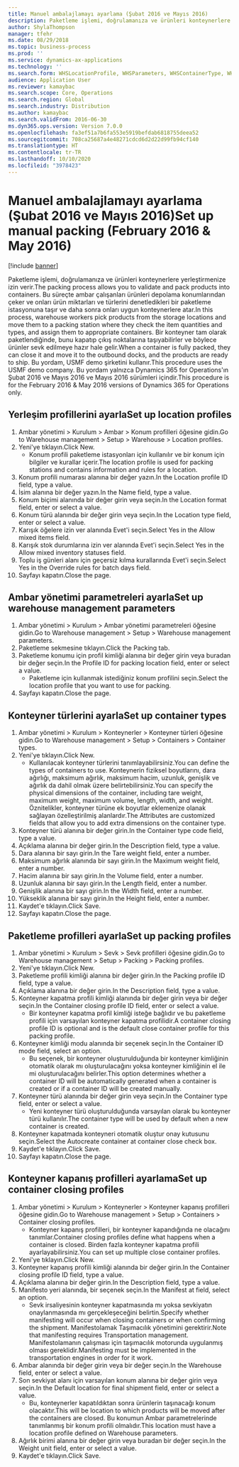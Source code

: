 ```yaml
---
title: Manuel ambalajlamayı ayarlama (Şubat 2016 ve Mayıs 2016)
description: Paketleme işlemi, doğrulamanıza ve ürünleri konteynerlere yerleştirmenize izin verir.
author: ShylaThompson
manager: tfehr
ms.date: 08/29/2018
ms.topic: business-process
ms.prod: ''
ms.service: dynamics-ax-applications
ms.technology: ''
ms.search.form: WHSLocationProfile, WHSParameters, WHSContainerType, WHSPackProfile, WHSCloseContainerProfile, InventLocationIdLookup, UnitOfMeasureLookup
audience: Application User
ms.reviewer: kamaybac
ms.search.scope: Core, Operations
ms.search.region: Global
ms.search.industry: Distribution
ms.author: kamaybac
ms.search.validFrom: 2016-06-30
ms.dyn365.ops.version: Version 7.0.0
ms.openlocfilehash: fa3ef51a7b6fa553e5919befdab6818755deea52
ms.sourcegitcommit: 708ca25687a4e48271cdcd6d2d22d99fb94cf140
ms.translationtype: HT
ms.contentlocale: tr-TR
ms.lasthandoff: 10/10/2020
ms.locfileid: "3978423"
---
```

# <a name="set-up-manual-packing-february-2016--may-2016"></a><span data-ttu-id="0bf95-103">Manuel ambalajlamayı ayarlama (Şubat 2016 ve Mayıs 2016)</span><span class="sxs-lookup"><span data-stu-id="0bf95-103">Set up manual packing (February 2016 & May 2016)</span></span>

[!include [banner](../../includes/banner.md)]

<span data-ttu-id="0bf95-104">Paketleme işlemi, doğrulamanıza ve ürünleri konteynerlere yerleştirmenize izin verir.</span><span class="sxs-lookup"><span data-stu-id="0bf95-104">The packing process allows you to validate and pack products into containers.</span></span> <span data-ttu-id="0bf95-105">Bu süreçte ambar çalışanları ürünleri depolama konumlarından çeker ve onları ürün miktarları ve türlerini denetledikleri bir paketleme istasyonuna taşır ve daha sonra onları uygun konteynerlere atar.</span><span class="sxs-lookup"><span data-stu-id="0bf95-105">In this process, warehouse workers pick products from the storage locations and move them to a packing station where they check the item quantities and types, and assign them to appropriate containers.</span></span> <span data-ttu-id="0bf95-106">Bir konteyner tam olarak paketlendiğinde, bunu kapatıp çıkış noktalarına taşıyabilirler ve böylece ürünler sevk edilmeye hazır hale gelir.</span><span class="sxs-lookup"><span data-stu-id="0bf95-106">When a container is fully packed, they can close it and move it to the outbound docks, and the products are ready to ship.</span></span> <span data-ttu-id="0bf95-107">Bu yordam, USMF demo şirketini kullanır.</span><span class="sxs-lookup"><span data-stu-id="0bf95-107">This procedure uses the USMF demo company.</span></span> <span data-ttu-id="0bf95-108">Bu yordam yalnızca Dynamics 365 for Operations'ın Şubat 2016 ve Mayıs 2016 ve Mayıs 2016 sürümleri içindir.</span><span class="sxs-lookup"><span data-stu-id="0bf95-108">This procedure is for the February 2016 & May 2016 versions of Dynamics 365 for Operations only.</span></span>


## <a name="set-up-location-profiles"></a><span data-ttu-id="0bf95-109">Yerleşim profillerini ayarla</span><span class="sxs-lookup"><span data-stu-id="0bf95-109">Set up location profiles</span></span>
1. <span data-ttu-id="0bf95-110">Ambar yönetimi > Kurulum > Ambar > Konum profilleri öğesine gidin.</span><span class="sxs-lookup"><span data-stu-id="0bf95-110">Go to Warehouse management > Setup > Warehouse > Location profiles.</span></span>
2. <span data-ttu-id="0bf95-111">Yeni'ye tıklayın.</span><span class="sxs-lookup"><span data-stu-id="0bf95-111">Click New.</span></span>
    * <span data-ttu-id="0bf95-112">Konum profili paketleme istasyonları için kullanılır ve bir konum için bilgiler ve kurallar içerir.</span><span class="sxs-lookup"><span data-stu-id="0bf95-112">The location profile is used for packing stations and contains information and rules for a location.</span></span>  
3. <span data-ttu-id="0bf95-113">Konum profili numarası alanına bir değer yazın.</span><span class="sxs-lookup"><span data-stu-id="0bf95-113">In the Location profile ID field, type a value.</span></span>
4. <span data-ttu-id="0bf95-114">İsim alanına bir değer yazın.</span><span class="sxs-lookup"><span data-stu-id="0bf95-114">In the Name field, type a value.</span></span>
5. <span data-ttu-id="0bf95-115">Konum biçimi alanında bir değer girin veya seçin.</span><span class="sxs-lookup"><span data-stu-id="0bf95-115">In the Location format field, enter or select a value.</span></span>
6. <span data-ttu-id="0bf95-116">Konum türü alanında bir değer girin veya seçin.</span><span class="sxs-lookup"><span data-stu-id="0bf95-116">In the Location type field, enter or select a value.</span></span>
7. <span data-ttu-id="0bf95-117">Karışık öğelere izin ver alanında Evet'i seçin.</span><span class="sxs-lookup"><span data-stu-id="0bf95-117">Select Yes in the Allow mixed items field.</span></span>
8. <span data-ttu-id="0bf95-118">Karışık stok durumlarına izin ver alanında Evet'i seçin.</span><span class="sxs-lookup"><span data-stu-id="0bf95-118">Select Yes in the Allow mixed  inventory statuses field.</span></span>
9. <span data-ttu-id="0bf95-119">Toplu iş günleri alanı için geçersiz kılma kurallarında Evet'i seçin.</span><span class="sxs-lookup"><span data-stu-id="0bf95-119">Select Yes in the Override rules for batch days field.</span></span>
10. <span data-ttu-id="0bf95-120">Sayfayı kapatın.</span><span class="sxs-lookup"><span data-stu-id="0bf95-120">Close the page.</span></span>

## <a name="set-up-warehouse-management-parameters"></a><span data-ttu-id="0bf95-121">Ambar yönetimi parametreleri ayarla</span><span class="sxs-lookup"><span data-stu-id="0bf95-121">Set up warehouse management parameters</span></span> 
1. <span data-ttu-id="0bf95-122">Ambar yönetimi > Kurulum > Ambar yönetimi parametreleri öğesine gidin.</span><span class="sxs-lookup"><span data-stu-id="0bf95-122">Go to Warehouse management > Setup > Warehouse management parameters.</span></span>
2. <span data-ttu-id="0bf95-123">Paketleme sekmesine tıklayın.</span><span class="sxs-lookup"><span data-stu-id="0bf95-123">Click the Packing tab.</span></span>
3. <span data-ttu-id="0bf95-124">Paketleme konumu için profil kimliği alanına bir değer girin veya buradan bir değer seçin.</span><span class="sxs-lookup"><span data-stu-id="0bf95-124">In the Profile ID for packing location field, enter or select a value.</span></span>
    * <span data-ttu-id="0bf95-125">Paketleme için kullanmak istediğiniz konum profilini seçin.</span><span class="sxs-lookup"><span data-stu-id="0bf95-125">Select the location profile that you want to use for packing.</span></span>  
4. <span data-ttu-id="0bf95-126">Sayfayı kapatın.</span><span class="sxs-lookup"><span data-stu-id="0bf95-126">Close the page.</span></span>

## <a name="set-up-container-types"></a><span data-ttu-id="0bf95-127">Konteyner türlerini ayarla</span><span class="sxs-lookup"><span data-stu-id="0bf95-127">Set up container types</span></span>
1. <span data-ttu-id="0bf95-128">Ambar yönetimi > Kurulum > Konteynerler > Konteyner türleri öğesine gidin.</span><span class="sxs-lookup"><span data-stu-id="0bf95-128">Go to Warehouse management > Setup > Containers > Container types.</span></span>
2. <span data-ttu-id="0bf95-129">Yeni'ye tıklayın.</span><span class="sxs-lookup"><span data-stu-id="0bf95-129">Click New.</span></span>
    * <span data-ttu-id="0bf95-130">Kullanılacak konteyner türlerini tanımlayabilirsiniz.</span><span class="sxs-lookup"><span data-stu-id="0bf95-130">You can define the types of containers to use.</span></span> <span data-ttu-id="0bf95-131">Konteynerin fiziksel boyutlarını, dara ağırlığı, maksimum ağırlık, maksimum hacim, uzunluk, genişlik ve ağırlık da dahil olmak üzere belirtebilirsiniz.</span><span class="sxs-lookup"><span data-stu-id="0bf95-131">You can specify the physical dimensions of the container, including tare weight, maximum weight, maximum volume, length, width, and weight.</span></span>  <span data-ttu-id="0bf95-132">Öznitelikler, konteyner türüne ek boyutlar eklemenize olanak sağlayan özelleştirilmiş alanlardır.</span><span class="sxs-lookup"><span data-stu-id="0bf95-132">The Attributes are customized fields that allow you to add extra dimensions on the container type.</span></span>     
3. <span data-ttu-id="0bf95-133">Konteyner türü alanına bir değer girin.</span><span class="sxs-lookup"><span data-stu-id="0bf95-133">In the Container type code field, type a value.</span></span>
4. <span data-ttu-id="0bf95-134">Açıklama alanına bir değer girin.</span><span class="sxs-lookup"><span data-stu-id="0bf95-134">In the Description field, type a value.</span></span>
5. <span data-ttu-id="0bf95-135">Dara alanına bir sayı girin.</span><span class="sxs-lookup"><span data-stu-id="0bf95-135">In the Tare weight field, enter a number.</span></span>
6. <span data-ttu-id="0bf95-136">Maksimum ağırlık alanında bir sayı girin.</span><span class="sxs-lookup"><span data-stu-id="0bf95-136">In the Maximum weight field, enter a number.</span></span>
7. <span data-ttu-id="0bf95-137">Hacim alanına bir sayı girin.</span><span class="sxs-lookup"><span data-stu-id="0bf95-137">In the Volume field, enter a number.</span></span>
8. <span data-ttu-id="0bf95-138">Uzunluk alanına bir sayı girin.</span><span class="sxs-lookup"><span data-stu-id="0bf95-138">In the Length field, enter a number.</span></span>
9. <span data-ttu-id="0bf95-139">Genişlik alanına bir sayı girin.</span><span class="sxs-lookup"><span data-stu-id="0bf95-139">In the Width field, enter a number.</span></span>
10. <span data-ttu-id="0bf95-140">Yükseklik alanına bir sayı girin.</span><span class="sxs-lookup"><span data-stu-id="0bf95-140">In the Height field, enter a number.</span></span>
11. <span data-ttu-id="0bf95-141">Kaydet'e tıklayın.</span><span class="sxs-lookup"><span data-stu-id="0bf95-141">Click Save.</span></span>
12. <span data-ttu-id="0bf95-142">Sayfayı kapatın.</span><span class="sxs-lookup"><span data-stu-id="0bf95-142">Close the page.</span></span>

## <a name="set-up-packing-profiles"></a><span data-ttu-id="0bf95-143">Paketleme profilleri ayarla</span><span class="sxs-lookup"><span data-stu-id="0bf95-143">Set up packing profiles</span></span>
1. <span data-ttu-id="0bf95-144">Ambar yönetimi > Kurulum > Sevk > Sevk profilleri öğesine gidin.</span><span class="sxs-lookup"><span data-stu-id="0bf95-144">Go to Warehouse management > Setup > Packing > Packing profiles.</span></span>
2. <span data-ttu-id="0bf95-145">Yeni'ye tıklayın.</span><span class="sxs-lookup"><span data-stu-id="0bf95-145">Click New.</span></span>
3. <span data-ttu-id="0bf95-146">Paketleme profili kimliği alanına bir değer girin.</span><span class="sxs-lookup"><span data-stu-id="0bf95-146">In the Packing profile ID field, type a value.</span></span>
4. <span data-ttu-id="0bf95-147">Açıklama alanına bir değer girin.</span><span class="sxs-lookup"><span data-stu-id="0bf95-147">In the Description field, type a value.</span></span>
5. <span data-ttu-id="0bf95-148">Konteyner kapatma profili kimliği alanında bir değer girin veya bir değer seçin.</span><span class="sxs-lookup"><span data-stu-id="0bf95-148">In the Container closing profile ID field, enter or select a value.</span></span>
    * <span data-ttu-id="0bf95-149">Bir konteyner kapatma profil kimliği isteğe bağlıdır ve bu paketleme profili için varsayılan konteyner kapatma profilidir.</span><span class="sxs-lookup"><span data-stu-id="0bf95-149">A container closing profile ID is optional and is the default close container profile for this packing profile.</span></span>  
6. <span data-ttu-id="0bf95-150">Konteyner kimliği modu alanında bir seçenek seçin.</span><span class="sxs-lookup"><span data-stu-id="0bf95-150">In the Container ID mode field, select an option.</span></span>
    * <span data-ttu-id="0bf95-151">Bu seçenek, bir konteyner oluşturulduğunda bir konteyner kimliğinin otomatik olarak mı oluşturulacağını yoksa konteyner kimliğinin el ile mi oluşturulacağını belirler.</span><span class="sxs-lookup"><span data-stu-id="0bf95-151">This option determines whether a container ID will be automatically generated when a container is created or if a container ID will be created manually.</span></span>  
7. <span data-ttu-id="0bf95-152">Konteyner türü alanında bir değer girin veya seçin.</span><span class="sxs-lookup"><span data-stu-id="0bf95-152">In the Container type field, enter or select a value.</span></span>
    * <span data-ttu-id="0bf95-153">Yeni konteyner türü oluşturulduğunda varsayılan olarak bu konteyner türü kullanılır.</span><span class="sxs-lookup"><span data-stu-id="0bf95-153">The container type will be used by default when a new container is created.</span></span>  
8. <span data-ttu-id="0bf95-154">Konteyner kapatmada konteyneri otomatik oluştur onay kutusunu seçin.</span><span class="sxs-lookup"><span data-stu-id="0bf95-154">Select the Autocreate container at container close check box.</span></span>
9. <span data-ttu-id="0bf95-155">Kaydet'e tıklayın.</span><span class="sxs-lookup"><span data-stu-id="0bf95-155">Click Save.</span></span>
10. <span data-ttu-id="0bf95-156">Sayfayı kapatın.</span><span class="sxs-lookup"><span data-stu-id="0bf95-156">Close the page.</span></span>

## <a name="set-up-container-closing-profiles"></a><span data-ttu-id="0bf95-157">Konteyner kapanış profilleri ayarlama</span><span class="sxs-lookup"><span data-stu-id="0bf95-157">Set up container closing profiles</span></span>
1. <span data-ttu-id="0bf95-158">Ambar yönetimi > Kurulum > Konteynerler > Konteyner kapanış profilleri öğesine gidin.</span><span class="sxs-lookup"><span data-stu-id="0bf95-158">Go to Warehouse management > Setup > Containers > Container closing profiles.</span></span>
    * <span data-ttu-id="0bf95-159">Konteyner kapanış profilleri, bir konteyner kapandığında ne olacağını tanımlar.</span><span class="sxs-lookup"><span data-stu-id="0bf95-159">Container closing profiles define what happens when a container is closed.</span></span> <span data-ttu-id="0bf95-160">Birden fazla konteyner kapatma profili ayarlayabilirsiniz.</span><span class="sxs-lookup"><span data-stu-id="0bf95-160">You can set up multiple close container profiles.</span></span>       
2. <span data-ttu-id="0bf95-161">Yeni'ye tıklayın.</span><span class="sxs-lookup"><span data-stu-id="0bf95-161">Click New.</span></span>
3. <span data-ttu-id="0bf95-162">Konteyner kapanış profili kimliği alanında bir değer girin.</span><span class="sxs-lookup"><span data-stu-id="0bf95-162">In the Container closing profile ID field, type a value.</span></span>
4. <span data-ttu-id="0bf95-163">Açıklama alanına bir değer girin.</span><span class="sxs-lookup"><span data-stu-id="0bf95-163">In the Description field, type a value.</span></span>
5. <span data-ttu-id="0bf95-164">Manifesto yeri alanında, bir seçenek seçin.</span><span class="sxs-lookup"><span data-stu-id="0bf95-164">In the Manifest at field, select an option.</span></span>
    * <span data-ttu-id="0bf95-165">Sevk irsaliyesinin konteyner kapatmasında mı yoksa sevkiyatın onaylanmasında mı gerçekleşeceğini belirtin.</span><span class="sxs-lookup"><span data-stu-id="0bf95-165">Specify whether manifesting will occur when closing containers or when confirming the shipment.</span></span> <span data-ttu-id="0bf95-166">Manifestolamak Taşımacılık yönetimini gerektirir.</span><span class="sxs-lookup"><span data-stu-id="0bf95-166">Note that manifesting requires Transportation management.</span></span> <span data-ttu-id="0bf95-167">Manifestolamanın çalışması için taşımacılık motorunda uygulanmış olması gereklidir.</span><span class="sxs-lookup"><span data-stu-id="0bf95-167">Manifesting must be implemented in the transportation engines in order for it work.</span></span>  
6. <span data-ttu-id="0bf95-168">Ambar alanında bir değer girin veya bir değer seçin.</span><span class="sxs-lookup"><span data-stu-id="0bf95-168">In the Warehouse field, enter or select a value.</span></span>
7. <span data-ttu-id="0bf95-169">Son sevkiyat alanı için varsayılan konum alanına bir değer girin veya seçin.</span><span class="sxs-lookup"><span data-stu-id="0bf95-169">In the Default location for final shipment field, enter or select a value.</span></span>
    * <span data-ttu-id="0bf95-170">Bu, konteynerler kapatıldıktan sonra ürünlerin taşınacağı konum olacaktır.</span><span class="sxs-lookup"><span data-stu-id="0bf95-170">This will be location to which products will be moved after the containers are closed.</span></span> <span data-ttu-id="0bf95-171">Bu konumun Ambar parametrelerinde tanımlanmış bir konum profili olmalıdır.</span><span class="sxs-lookup"><span data-stu-id="0bf95-171">This location must have a location profile defined on Warehouse parameters.</span></span>  
8. <span data-ttu-id="0bf95-172">Ağırlık birimi alanına bir değer girin veya buradan bir değer seçin.</span><span class="sxs-lookup"><span data-stu-id="0bf95-172">In the Weight unit field, enter or select a value.</span></span>
9. <span data-ttu-id="0bf95-173">Kaydet'e tıklayın.</span><span class="sxs-lookup"><span data-stu-id="0bf95-173">Click Save.</span></span>

